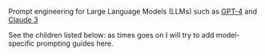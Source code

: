 
Prompt engineering for Large Language Models (LLMs) such as [GPT-4](https://openai.com/research/gpt-4) and [Claude 3](https://www.anthropic.com/news/claude-3-family)

See the children listed below: as times goes on I will try to add model-specific prompting guides here.
